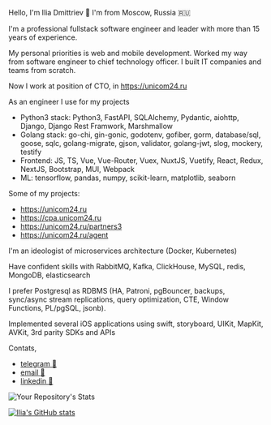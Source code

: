 Hello, I'm Ilia Dmittriev 👋 
I'm from Moscow, Russia 🇷🇺

I'm a professional fullstack software engineer and leader with more than 15 years of experience.

My personal priorities is web and mobile development.
Worked my way from software engineer to chief technology officer.
I built IT companies and teams from scratch.

Now I work at position of CTO, in https://unicom24.ru

As an engineer I use for my projects
* Python3 stack: Python3, FastAPI, SQLAlchemy, Pydantic, aiohttp, Django, Django Rest Framwork, Marshmallow
* Golang stack: go-chi, gin-gonic, godotenv, gofiber, gorm, database/sql, goose, sqlc, golang-migrate, gjson, validator, golang-jwt, slog, mockery, testify
* Frontend: JS, TS, Vue, Vue-Router, Vuex, NuxtJS, Vuetify, React, Redux, NextJS, Bootstrap, MUI, Webpack
* ML: tensorflow, pandas, numpy, scikit-learn, matplotlib, seaborn

Some of my projects:
* https://unicom24.ru
* https://cpa.unicom24.ru
* https://unicom24.ru/partners3
* https://unicom24.ru/agent

I'm an ideologist of microservices architecture (Docker, Kubernetes)

Have confident skills with RabbitMQ, Kafka, ClickHouse, MySQL, redis, MongoDB, elasticsearch

I prefer Postgresql as RDBMS (HA, Patroni, pgBouncer, backups, sync/async stream replications, query optimization, CTE, Window Functions, PL/pgSQL, jsonb).

Implemented several iOS applications using swift, storyboard, UIKit, MapKit, AVKit, 3rd parity SDKs and APIs

Contats,
- [telegram 💬](https://t.me/iliadmitriev)
- [email 📨](mailto:ilia.dmitriev@gmail.com)
- [linkedin 🔗](https://www.linkedin.com/in/iliadmitriev)

![Your Repository's Stats](https://github-readme-stats.vercel.app/api/top-langs/?username=iliadmitriev&theme=blue-green)

[![Ilia's GitHub stats](https://github-readme-stats.vercel.app/api?username=iliadmitriev&theme=blue-green)](https://github.com/iliadmitriev)

